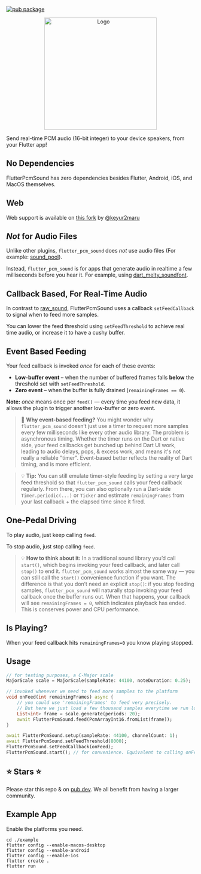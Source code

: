[![pub package](https://img.shields.io/pub/v/flutter_pcm_sound.svg)](https://pub.dartlang.org/packages/flutter_pcm_sound)

<p align="center">
    <img alt="Logo" src="https://github.com/chipweinberger/flutter_pcm_sound/blob/master/site/logo.png?raw=true" style="height: 300px;" />
</p>

Send real-time PCM audio (16-bit integer) to your device speakers, from your Flutter app!

## No Dependencies

FlutterPcmSound has zero dependencies besides Flutter, Android, iOS, and MacOS themselves.

## Web

Web support is available on [this fork](https://github.com/keyur2maru/flutter_pcm_sound/tree/master) by [@keyur2maru](https://github.com/keyur2maru)

## *Not* for Audio Files

Unlike other plugins, `flutter_pcm_sound` does *not* use audio files (For example: [sound_pool](https://pub.dev/packages/soundpool)).

Instead, `flutter_pcm_sound` is for apps that generate audio in realtime a few milliseconds before you hear it. For example, using [dart_melty_soundfont](https://pub.dev/packages/dart_melty_soundfont).


## Callback Based, For Real-Time Audio

In contrast to [raw_sound](https://pub.dev/packages/raw_sound), FlutterPcmSound uses a callback `setFeedCallback` to signal when to feed more samples.

You can lower the feed threshold using `setFeedThreshold` to achieve real time audio, or increase it to have a cushy buffer.

## Event Based Feeding

Your feed callback is invoked _once_ for each of these events:
- **Low-buffer event** – when the number of buffered frames falls **below** the threshold set with `setFeedThreshold`.
- **Zero event** – when the buffer is fully drained (`remainingFrames == 0`).

**Note:** _once_ means once per `feed()` — every time you feed new data, it allows the plugin to trigger another low-buffer or zero event.

> 🧠 **Why event-based feeding?** You might wonder why `flutter_pcm_sound` doesn’t just use a timer to request more samples every few milliseconds like every other audio library. The problem is asynchronous timing. Whether the timer runs on the Dart or native side, your feed callbacks get bunched up behind Dart UI work, leading to audio delays, pops, & excess work, and means it's not really a reliable "timer". Event-based better reflects the reality of Dart timing, and is more efficient.

> 💡 **Tip:** You can still emulate timer-style feeding by setting a very large feed threshold so that `flutter_pcm_sound` calls your feed callback regularly. From there, you can also optionally run a Dart-side `Timer.periodic(...)` or `Ticker` and estimate `remainingFrames`  from your last callback + the elapsed time since it fired.

## One-Pedal Driving

To play audio, just keep calling `feed`. 

To stop audio, just stop calling `feed`.

> 💡 **How to think about it:** In a traditional sound library you’d call `start()`, which begins invoking your feed callback, and later call `stop()` to end it. `flutter_pcm_sound` works almost the same way — you can still call the `start()` convenience function if you want. The difference is that you don’t need an explicit `stop()`: if you stop feeding samples, `flutter_pcm_sound` will naturally stop invoking your feed callback once the buffer runs out. When that happens, your callback will see `remainingFrames = 0`, which indicates playback has ended. This is conserves power and CPU performance.

## Is Playing?

When your feed callback hits `remainingFrames=0` you know playing stopped.

## Usage

```dart
// for testing purposes, a C-Major scale 
MajorScale scale = MajorScale(sampleRate: 44100, noteDuration: 0.25);

// invoked whenever we need to feed more samples to the platform
void onFeed(int remainingFrames) async {
    // you could use 'remainingFrames' to feed very precisely.
    // But here we just load a few thousand samples everytime we run low.
    List<int> frame = scale.generate(periods: 20);
    await FlutterPcmSound.feed(PcmArrayInt16.fromList(frame));
}

await FlutterPcmSound.setup(sampleRate: 44100, channelCount: 1);
await FlutterPcmSound.setFeedThreshold(8000); 
FlutterPcmSound.setFeedCallback(onFeed);
FlutterPcmSound.start(); // for convenience. Equivalent to calling onFeed(0);
```

## ⭐ Stars ⭐

Please star this repo & on [pub.dev](https://pub.dev/packages/flutter_pcm_sound). We all benefit from having a larger community.

## Example App

Enable the platforms you need.

```
cd ./example                      
flutter config --enable-macos-desktop                                                      
flutter config --enable-android 
flutter config --enable-ios 
flutter create .
flutter run
```



